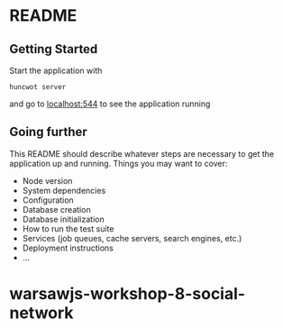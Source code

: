 # README

## Getting Started

Start the application with

```
huncwot server
```

and go to [localhost:544](http://localhost:5544) to see the application running

## Going further

This README should describe whatever steps are necessary to get the
application up and running. Things you may want to cover:

* Node version
* System dependencies
* Configuration
* Database creation
* Database initialization
* How to run the test suite
* Services (job queues, cache servers, search engines, etc.)
* Deployment instructions
* ...

# warsawjs-workshop-8-social-network
